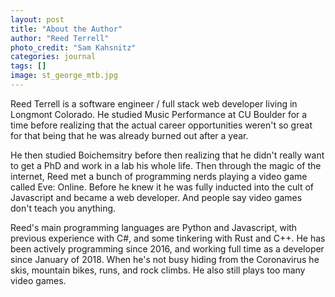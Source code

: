 ```yaml
---
layout: post
title: "About the Author"
author: "Reed Terrell"
photo_credit: "Sam Kahsnitz"
categories: journal
tags: []
image: st_george_mtb.jpg
---
```


Reed Terrell is a software engineer / full stack web developer living in Longmont Colorado. He studied Music Performance at CU Boulder for a time before realizing
that the actual career opportunities weren't so great for that being that he was already burned out after a year.

He then studied Boichemsitry before then realizing that he didn't really want to get a PhD and work in a lab his whole life. Then through the magic of the internet, Reed met a bunch of programming
nerds playing a video game called Eve: Online. Before he knew it he was fully inducted into the cult of Javascript and became a web developer. And people say
video games don't teach you anything.

Reed's main programming languages are Python and Javascript, with previous experience with C#, and some tinkering with Rust and C++. He has been actively programming
since 2016, and working full time as a developer since January of 2018. When he's not busy hiding from the Coronavirus he skis, mountain bikes, runs, and rock climbs.
He also still plays too many video games.
